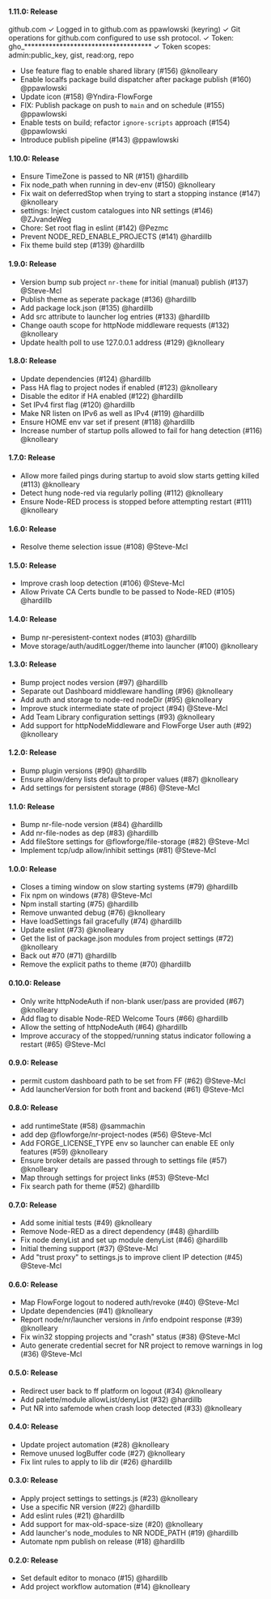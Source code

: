 #### 1.11.0: Release

github.com
  ✓ Logged in to github.com as ppawlowski (keyring)
  ✓ Git operations for github.com configured to use ssh protocol.
  ✓ Token: gho_************************************
  ✓ Token scopes: admin:public_key, gist, read:org, repo
 - Use feature flag to enable shared library (#156) @knolleary
 - Enable localfs package build dispatcher after package publish (#160) @ppawlowski
 - Update icon (#158) @Yndira-FlowForge
 - FIX: Publish package on push to `main` and on schedule (#155) @ppawlowski
 - Enable tests on build; refactor `ignore-scripts` approach (#154) @ppawlowski
 - Introduce publish pipeline (#143) @ppawlowski

#### 1.10.0: Release

 - Ensure TimeZone is passed to NR (#151) @hardillb
 - Fix node_path when running in dev-env (#150) @knolleary
 - Fix wait on deferredStop when trying to start a stopping instance (#147) @knolleary
 - settings: Inject custom catalogues into NR settings (#146) @ZJvandeWeg
 - Chore: Set root flag in eslint (#142) @Pezmc
 - Prevent NODE_RED_ENABLE_PROJECTS (#141) @hardillb
 - Fix theme build step (#139) @hardillb

#### 1.9.0: Release

 - Version bump sub project `nr-theme` for initial (manual) publish (#137) @Steve-Mcl
 - Publish theme as seperate package (#136) @hardillb
 - Add package lock.json (#135) @hardillb
 - Add src attribute to launcher log entries (#133) @hardillb
 - Change oauth scope for httpNode middleware requests (#132) @knolleary
 - Update health poll to use 127.0.0.1 address (#129) @knolleary

#### 1.8.0: Release

 - Update dependencies (#124) @hardillb
 - Pass HA flag to project nodes if enabled (#123) @knolleary
 - Disable the editor if HA enabled (#122) @hardillb
 - Set IPv4 first flag (#120) @hardillb
 - Make NR listen on IPv6 as well as IPv4 (#119) @hardillb
 - Ensure HOME env var set if present (#118) @hardillb
 - Increase number of startup polls allowed to fail for hang detection (#116) @knolleary

#### 1.7.0: Release

 - Allow more failed pings during startup to avoid slow starts getting killed (#113) @knolleary
 - Detect hung node-red via regularly polling (#112) @knolleary
 - Ensure Node-RED process is stopped before attempting restart (#111) @knolleary

#### 1.6.0: Release

 - Resolve theme selection issue (#108) @Steve-Mcl

#### 1.5.0: Release

 - Improve crash loop detection (#106) @Steve-Mcl
 - Allow Private CA Certs bundle to be passed to Node-RED (#105) @hardillb

#### 1.4.0: Release

 - Bump nr-peresistent-context nodes (#103) @hardillb
 - Move storage/auth/auditLogger/theme into launcher (#100) @knolleary

#### 1.3.0: Release

 - Bump project nodes version (#97) @hardillb
 - Separate out Dashboard middleware handling (#96) @knolleary
 - Add auth and storage to node-red nodeDir (#95) @knolleary
 - Improve stuck intermediate state of project (#94) @Steve-Mcl
 - Add Team Library configuration settings (#93) @knolleary
 - Add support for httpNodeMiddleware and FlowForge User auth (#92) @knolleary

#### 1.2.0: Release

 - Bump plugin versions (#90) @hardillb
 - Ensure allow/deny lists default to proper values (#87) @knolleary
 - Add settings for persistent storage (#86) @Steve-Mcl

#### 1.1.0: Release

 - Bump nr-file-node version (#84) @hardillb
 - Add nr-file-nodes as dep (#83) @hardillb
 -  Add fileStore settings for @flowforge/file-storage (#82) @Steve-Mcl
 - Implement tcp/udp allow/inhibit settings (#81) @Steve-Mcl

#### 1.0.0: Release

 - Closes a timing window on slow starting systems (#79) @hardillb
 - Fix npm on windows (#78) @Steve-Mcl
 - Npm install starting (#75) @hardillb
 - Remove unwanted debug (#76) @knolleary
 - Have loadSettings fail gracefully (#74) @hardillb
 - Update eslint (#73) @knolleary
 - Get the list of package.json modules from project settings (#72) @knolleary
 - Back out #70 (#71) @hardillb
 - Remove the explicit paths to theme (#70) @hardillb

#### 0.10.0: Release

 - Only write httpNodeAuth if non-blank user/pass are provided (#67) @knolleary
 - Add flag to disable Node-RED Welcome Tours (#66) @hardillb
 - Allow the setting of httpNodeAuth (#64) @hardillb
 - Improve accuracy of the stopped/running status indicator following a restart (#65) @Steve-Mcl

#### 0.9.0: Release

 - permit custom dashboard path to be set from FF (#62) @Steve-Mcl
 - Add launcherVersion for both front and backend (#61) @Steve-Mcl

#### 0.8.0: Release

 - add runtimeState (#58) @sammachin
 - add dep @flowforge/nr-project-nodes (#56) @Steve-Mcl
 - Add FORGE_LICENSE_TYPE env so launcher can enable EE only features (#59) @knolleary
 - Ensure broker details are passed through to settings file (#57) @knolleary
 - Map through settings for project links (#53) @Steve-Mcl
 - Fix search path for theme (#52) @hardillb

#### 0.7.0: Release

 - Add some initial tests (#49) @knolleary
 - Remove Node-RED as a direct dependency (#48) @hardillb
 - Fix node denyList and set up module denyList (#46) @hardillb
 - Initial theming support (#37) @Steve-Mcl
 - Add "trust proxy" to settings.js to improve client IP detection (#45) @Steve-Mcl

#### 0.6.0: Release

 - Map FlowForge logout to nodered auth/revoke (#40) @Steve-Mcl
 - Update dependencies (#41) @knolleary
 - Report node/nr/launcher versions in /info endpoint response (#39) @knolleary
 - Fix win32 stopping projects and "crash" status (#38) @Steve-Mcl
 - Auto generate credential secret for NR project to remove warnings in log (#36) @Steve-Mcl

#### 0.5.0: Release

 - Redirect user back to ff platform on logout (#34) @knolleary
 - Add palette/module allowList/denyList (#32) @hardillb
 - Put NR into safemode when crash loop detected (#33) @knolleary

#### 0.4.0: Release

 - Update project automation (#28) @knolleary
 - Remove unused logBuffer code (#27) @knolleary
 - Fix lint rules to apply to lib dir (#26) @hardillb

#### 0.3.0: Release

 - Apply project settings to settings.js (#23) @knolleary
 - Use a specific NR version (#22) @hardillb
 - Add eslint rules (#21) @hardillb
 - Add support for max-old-space-size (#20) @knolleary
 - Add launcher's node_modules to NR NODE_PATH (#19) @hardillb
 - Automate npm publish on release (#18) @hardillb

#### 0.2.0: Release

 - Set default editor to monaco (#15) @hardillb
 - Add project workflow automation (#14) @knolleary

